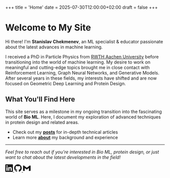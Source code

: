 +++
title = 'Home'
date = 2025-07-30T12:00:00+02:00
draft = false
+++

# Welcome to My Site

Hi there! I'm **Stanislav Chekmenev**, an ML specialist & educator passionate about the latest advances in machine learning.

I received a PhD in Particle Physics from <a href="https://www.rwth-aachen.de/cms/~a/root/?lidx=1">RWTH Aachen University</a> before transitioning into the world of machine learning. My desire to work on meaningful and cutting-edge topics brought me in close contact with Reinforcement Learning, Graph Neural Networks, and Generative Models. After several years in these fields, my interests have shifted and are now focused on Geometric Deep Learning and Protein Design.

## What You'll Find Here

This site serves as a milestone in my ongoing transition into the fascinating world of **Bio ML**. Here, I document my exploration of advanced techniques in protein design and related areas. 

- Check out my <a href="/posts/">**posts**</a> for in-depth technical articles
- Learn more <a href="/about/">**about**</a> my background and experience

---

*Feel free to reach out if you're interested in Bio ML, protein design, or just want to chat about the latest developments in the field!*

<div class="contact-icons">
    <a href="https://www.linkedin.com/in/stanislav-chekmenev/" target="_blank" rel="noopener noreferrer" class="contact-icon">
        <svg xmlns="http://www.w3.org/2000/svg" width="24" height="24" viewBox="0 0 24 24" fill="currentColor">
            <path d="M20.447 20.452h-3.554v-5.569c0-1.328-.027-3.037-1.852-3.037-1.853 0-2.136 1.445-2.136 2.939v5.667H9.351V9h3.414v1.561h.046c.477-.9 1.637-1.85 3.37-1.85 3.601 0 4.267 2.37 4.267 5.455v6.286zM5.337 7.433c-1.144 0-2.063-.926-2.063-2.065 0-1.138.92-2.063 2.063-2.063 1.14 0 2.064.925 2.064 2.063 0 1.139-.925 2.065-2.064 2.065zm1.782 13.019H3.555V9h3.564v11.452zM22.225 0H1.771C.792 0 0 .774 0 1.729v20.542C0 23.227.792 24 1.771 24h20.451C23.2 24 24 23.227 24 22.271V1.729C24 .774 23.2 0 22.222 0h.003z"/>
        </svg>
    </a>
    <a href="https://github.com/stanislav-chekmenev" target="_blank" rel="noopener noreferrer" class="contact-icon">
        <svg xmlns="http://www.w3.org/2000/svg" width="24" height="24" viewBox="0 0 24 24" fill="currentColor">
            <path d="M12 0c-6.626 0-12 5.373-12 12 0 5.302 3.438 9.8 8.207 11.387.599.111.793-.261.793-.577v-2.234c-3.338.726-4.033-1.416-4.033-1.416-.546-1.387-1.333-1.756-1.333-1.756-1.089-.745.083-.729.083-.729 1.205.084 1.839 1.237 1.839 1.237 1.07 1.834 2.807 1.304 3.492.997.107-.775.418-1.305.762-1.604-2.665-.305-5.467-1.334-5.467-5.931 0-1.311.469-2.381 1.236-3.221-.124-.303-.535-1.524.117-3.176 0 0 1.008-.322 3.301 1.23.957-.266 1.983-.399 3.003-.404 1.02.005 2.047.138 3.006.404 2.291-1.552 3.297-1.23 3.297-1.23.653 1.653.242 2.874.118 3.176.77.84 1.235 1.911 1.235 3.221 0 4.609-2.807 5.624-5.479 5.921.43.372.823 1.102.823 2.222v3.293c0 .319.192.694.801.576 4.765-1.589 8.199-6.086 8.199-11.386 0-6.627-5.373-12-12-12z"/>
        </svg>
    </a>
    <a href="mailto:stanislav.chekmenev@gmail.com" class="contact-icon">
        <svg xmlns="http://www.w3.org/2000/svg" width="24" height="24" viewBox="0 0 24 24" fill="currentColor">
            <path d="M24 5.457v13.909c0 .904-.732 1.636-1.636 1.636h-3.819V11.73L12 16.64l-6.545-4.91v9.273H1.636A1.636 1.636 0 0 1 0 19.366V5.457c0-.904.732-1.636 1.636-1.636h.826L12 10.833l9.538-7.012h.826c.904 0 1.636.732 1.636 1.636z"/>
        </svg>
    </a>
</div>

